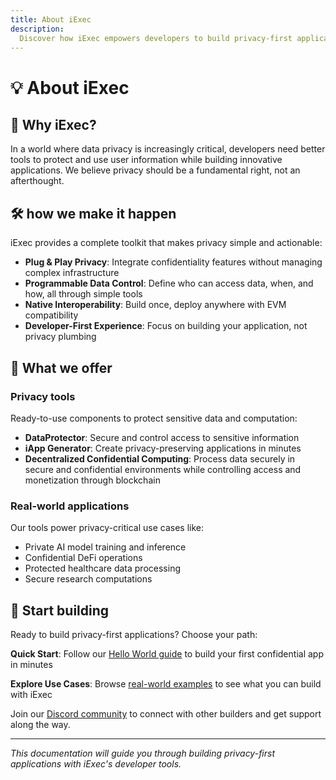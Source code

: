 ```yaml
---
title: About iExec
description:
  Discover how iExec empowers developers to build privacy-first applications
---
```


# 💡 About iExec

## 🤔 Why iExec?

In a world where data privacy is increasingly critical, developers need better
tools to protect and use user information while building innovative
applications. We believe privacy should be a fundamental right, not an
afterthought.

## 🛠️ how we make it happen

iExec provides a complete toolkit that makes privacy simple and actionable:

- **Plug & Play Privacy**: Integrate confidentiality features without managing
  complex infrastructure
- **Programmable Data Control**: Define who can access data, when, and how, all
  through simple tools
- **Native Interoperability**: Build once, deploy anywhere with EVM
  compatibility
- **Developer-First Experience**: Focus on building your application, not
  privacy plumbing

## 🔧 What we offer

### Privacy tools

Ready-to-use components to protect sensitive data and computation:

- **DataProtector**: Secure and control access to sensitive information
- **iApp Generator**: Create privacy-preserving applications in minutes
- **Decentralized Confidential Computing**: Process data securely in secure and
  confidential environments while controlling access and monetization through
  blockchain

### Real-world applications

Our tools power privacy-critical use cases like:

- Private AI model training and inference
- Confidential DeFi operations
- Protected healthcare data processing
- Secure research computations

## 🚀 Start building

Ready to build privacy-first applications? Choose your path:

**Quick Start**: Follow our [Hello World guide](/overview/helloWorld) to build
your first confidential app in minutes

**Explore Use Cases**: Browse [real-world examples](/overview/use-cases) to see
what you can build with iExec

Join our [Discord community](https://discord.gg/9h25DQFSCU) to connect with
other builders and get support along the way.

---

_This documentation will guide you through building privacy-first applications
with iExec's developer tools._
